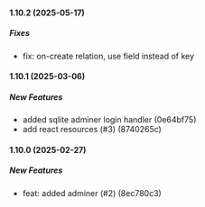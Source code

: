 #### 1.10.2 (2025-05-17)

##### Fixes

- fix: on-create relation, use field instead of key

#### 1.10.1 (2025-03-06)

##### New Features

- added sqlite adminer login handler (0e64bf75)
- add react resources (#3) (8740265c)

#### 1.10.0 (2025-02-27)

##### New Features

- feat: added adminer (#2) (8ec780c3)

